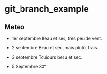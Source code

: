 # git_branch_example

## Meteo

* 1er septembre
  Beau et sec, très peu de vent.

* 2 septembre
  Beau et sec, mais plutôt frais.

* 3 septembre
  Toujours beau et sec.


* 5 Septembre
  33°
